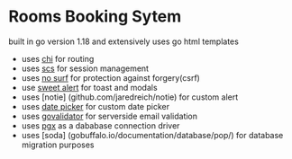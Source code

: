 # Rooms Booking Sytem 
built in go version 1.18 and extensively uses go html templates

- uses [chi](github.com/go-chi/chi/v5 ) for routing
- uses [scs](github.com/alexedwards/scs/v2) for session management
- uses [no surf](github.com/justinas/nosurf) for protection against forgery(csrf)
- use [sweet alert](github.com/t4t5/sweetalert) for toast and modals
- uses [notie] (github.com/jaredreich/notie) for custom alert
- uses [date picker](github.com/mymth/vanillajs-datepicker) for custom date picker
- uses [govalidator](github.com/asaskevich/govalidator) for serverside email validation
- uses [pgx](github.com/jackc/pgx) as a dababase connection driver
- uses [soda] (gobuffalo.io/documentation/database/pop/) for database migration purposes
